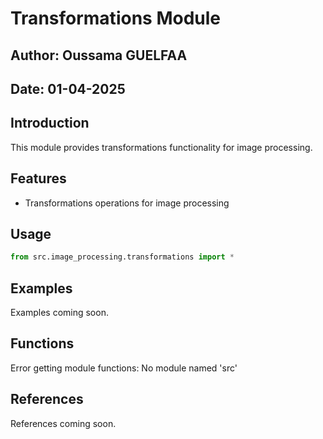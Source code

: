 # Transformations Module

## Author: Oussama GUELFAA
## Date: 01-04-2025

## Introduction

This module provides transformations functionality for image processing.

## Features

- Transformations operations for image processing

## Usage

```python
from src.image_processing.transformations import *
```

## Examples

Examples coming soon.

## Functions

Error getting module functions: No module named 'src'

## References

References coming soon.
